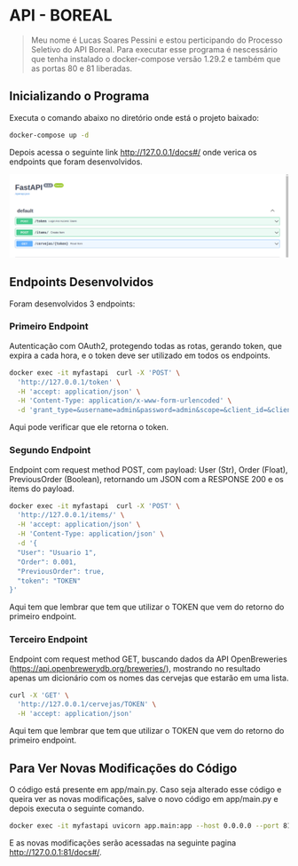 # API - BOREAL
> Meu nome é Lucas Soares Pessini e estou perticipando do Processo Seletivo do API Boreal. Para executar esse programa é nescessário que tenha instalado o docker-compose versão 1.29.2 e também que as portas 80 e 81 liberadas.




## Inicializando o Programa

Executa o comando abaixo no diretório onde está o projeto baixado:

```sh
docker-compose up -d
```

Depois acessa o seguinte link http://127.0.0.1/docs#/ onde verica os endpoints que foram desenvolvidos.

<p align="center">
  <img src="./img/docs_fastapi.png" alt="Size Limit CLI" width="738">
</p>


## Endpoints Desenvolvidos

Foram desenvolvidos 3 endpoints:

### Primeiro Endpoint

Autenticação com OAuth2, protegendo todas as rotas, gerando token, que expira a cada hora, e o token deve ser utilizado em todos os endpoints.

```sh
docker exec -it myfastapi  curl -X 'POST' \
  'http://127.0.0.1/token' \
  -H 'accept: application/json' \
  -H 'Content-Type: application/x-www-form-urlencoded' \
  -d 'grant_type=&username=admin&password=admin&scope=&client_id=&client_secret='
```
Aqui pode verificar que ele retorna o token.


### Segundo Endpoint

Endpoint com request method POST, com payload: User (Str), Order (Float), PreviousOrder (Boolean), retornando um JSON com a RESPONSE 200 e os items do payload. 

```sh
docker exec -it myfastapi  curl -X 'POST' \
  'http://127.0.0.1/items/' \
  -H 'accept: application/json' \
  -H 'Content-Type: application/json' \
  -d '{
  "User": "Usuario 1",
  "Order": 0.001,
  "PreviousOrder": true,
  "token": "TOKEN"
}'
```
Aqui tem que lembrar que tem que utilizar o TOKEN que vem do retorno do primeiro endpoint.


### Terceiro Endpoint

Endpoint com request method GET, buscando dados da API OpenBreweries (https://api.openbrewerydb.org/breweries/), mostrando no resultado apenas um dicionário com os nomes das cervejas que estarão em uma lista.


```sh
curl -X 'GET' \
  'http://127.0.0.1/cervejas/TOKEN' \
  -H 'accept: application/json'
```
Aqui tem que lembrar que tem que utilizar o TOKEN que vem do retorno do primeiro endpoint.

## Para Ver Novas Modificações do Código

O código está presente em app/main.py. Caso seja alterado esse código e queira ver as novas modificações, salve o novo código em app/main.py e depois executa o seguinte comando.

```sh
docker exec -it myfastapi uvicorn app.main:app --host 0.0.0.0 --port 81 --reload
```
E as novas modificações serão acessadas na seguinte pagina http://127.0.0.1:81/docs#/.